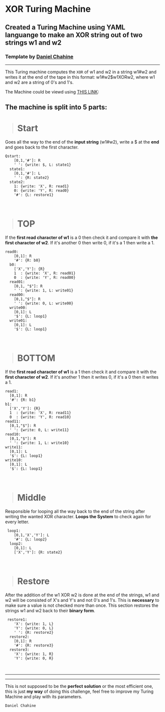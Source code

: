 # XOR Turing Machine

## Created a Turing Machine using YAML languange to make an XOR string out of two strings w1 and w2

### Template by  [Daniel Chahine](https://github.com/DanielChahine0)
<hr>

This Turing machine computes the `XOR` of w1 and w2 in a string w1#w2 and writes it at the end of the tape in this format: w1#w2$w1XORw2, where w1 and w2 are a string of 0's and 1's.

The Machine could be viewd using [THIS LINK](https://turingmachine.io/?import-gist=8fd5cdb1203abb56729b97f63f26a0ca):

## The machine is split into 5 parts:
> # Start
Goes all the way to the end of the **input string** (w1#w2), write a $ at the **end** and goes back to the first character.
```
Qstart:
    [0,1,'#']: R
    ' ': {write: $, L: state1}
  state1:
    [0,1,'#']: L
    ' ': {R: state2}
  state2:
    1: {write: 'X', R: read1}
    0: {write: 'Y', R: read0}
    '#': {L: restore1}
```
<br>

> # TOP
If the **first read character of w1** is a 0 then check it and compare it with **the first character of w2**. If it's another 0 then write 0, if it's a 1 then write a 1.
```
read0:
    [0,1]: R
    '#': {R: b0}
  b0:
    ['X','Y']: {R}
    1  : {write: 'X', R: read01}
    0  : {write: 'Y', R: read00}
  read01:
    [0,1, "$"]: R
    ' ': {write: 1, L: write01}
  read00:
    [0,1,"$"]: R
    ' ': {write: 0, L: write00}
  write00:
    [0,1]: L
    '$': {L: loop1}
  write01:  
    [0,1]: L
    '$': {L: loop1}
```
<br>

> # BOTTOM
If the **first read character of w1** is a 1 then check it and compare it with the **first character of w2**. If it's another 1 then it writes 0, if it's a 0 then it writes a 1.
  ```
  read1:
    [0,1]: R
    '#': {R: b1}
  b1:
    ['X','Y']: {R}
    1  : {write: 'X', R: read11}
    0  : {write: 'Y', R: read10}
  read11:
    [0,1,"$"]: R
    ' ': {write: 0, L: write11}
  read10:
    [0,1,"$"]: R
    ' ': {write: 1, L: write10}
  write11:
    [0,1]: L
    '$': {L: loop1}
  write10:  
    [0,1]: L
    '$': {L: loop1}
```
<br>

> # Middle
Responsible for looping all the way back to the end of the string after writing the wanted XOR character. **Loops the System** to check again for every letter.
```
 loop1:
    [0,1,'X','Y']: L
    '#': {L: loop2}
  loop2:
    [0,1]: L
    ['X','Y']: {R: state2}
  ```
<br>

> # Restore
After the addition of the w1 XOR w2 is done at the end of the strings, w1 and w2 will be consisted of X's and Y's and not 0's and 1's. This is **necessary** to make sure a value is not checked more than once. This section restores the strings w1 and w2 back to their **binary form**.
```
 restore1:
    'X': {write: 1, L}
    'Y': {write: 0, L}
    ' ': {R: restore2}
  restore2:
    [0,1]: R
    '#': {R: restore3}
  restore3:
    'X': {write: 1, R}
    'Y': {write: 0, R}
```

<br>
<hr>
<hr>

This is not supposed to be the **perfect solution** or the most efficient one, this is just **my way** of doing this challenge, feel free to improve my Turing Machine and play with its parameters.


```
Daniel Chahine
```